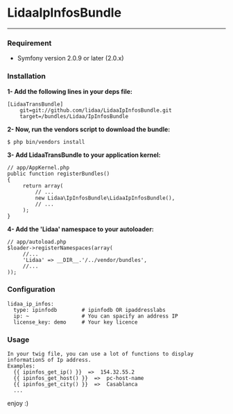 # LidaaIpInfosBundle
-----

### Requirement

- Symfony version 2.0.9 or later (2.0.x)

### Installation

**1- Add the following lines in your deps file:**  

    [LidaaTransBundle]
        git=git://github.com/lidaa/LidaaIpInfosBundle.git
        target=/bundles/Lidaa/IpInfosBundle

**2- Now, run the vendors script to download the bundle:**

	$ php bin/vendors install

**3- Add LidaaTransBundle to your application kernel:**

	// app/AppKernel.php
	public function registerBundles()
	{
		 return array(
		     // ...
		     new Lidaa\IpInfosBundle\LidaaIpInfosBundle(),
		     // ...
		 );
	}

**4- Add the 'Lidaa' namespace to your autoloader:**

	// app/autoload.php
	$loader->registerNamespaces(array(
		 //...
		 'Lidaa' => __DIR__.'/../vendor/bundles',
		 //...
	));

### Configuration

    lidaa_ip_infos:
      type: ipinfodb        # ipinfodb OR ipaddresslabs
      ip: ~                 # You can spacify an address IP
      license_key: demo     # Your key licence

### Usage

    In your twig file, you can use a lot of functions to display informationS of Ip address.
    Examples:
      {{ ipinfos_get_ip() }}  =>  154.32.55.2
      {{ ipinfos_get_host() }}  =>  pc-host-name
      {{ ipinfos_get_city() }}  =>  Casablanca
      ...

enjoy :)




